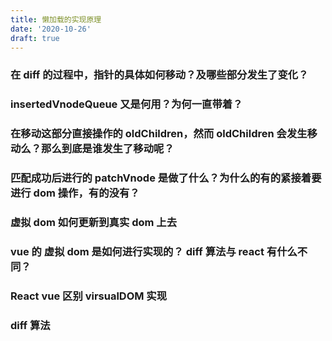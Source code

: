 ```yaml
---
title: 懒加载的实现原理
date: '2020-10-26'
draft: true
---
```


### 在 diff 的过程中，指针的具体如何移动？及哪些部分发生了变化？

### insertedVnodeQueue 又是何用？为何一直带着？

### 在移动这部分直接操作的 oldChildren，然而 oldChildren 会发生移动么？那么到底是谁发生了移动呢？

### 匹配成功后进行的 patchVnode 是做了什么？为什么的有的紧接着要进行 dom 操作，有的没有？

### 虚拟 dom 如何更新到真实 dom 上去

### vue 的 虚拟 dom 是如何进行实现的？ diff 算法与 react 有什么不同？

### React vue 区别 virsualDOM 实现

### diff 算法
